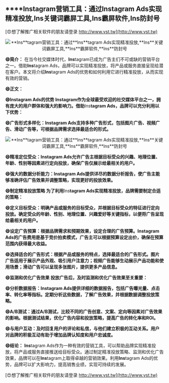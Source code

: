 ## ****Ins**tagram营销工具：通过**Ins**tagram Ads实现精准投放,**Ins**关键词霸屏工具,**Ins**霸屏软件,**Ins**防封号**

[😍想了解推广相关软件的朋友请登录 http://www.vst.tw](http://www.vst.tw)

 <center><img src="https://vst.tw/MP4/tuiguang/png/0.png" alt="**Ins**tagram营销工具：通过**Ins**tagram Ads实现精准投放,**Ins**关键词霸屏工具,**Ins**霸屏软件,**Ins**防封号"></center>

**😄简介：**
在当今社交媒体时代，**Ins**tagram已成为广告主们不可或缺的营销平台之一。借助**Ins**tagram Ads，品牌可以实现精准投放，将产品或服务直接呈现给潜在客户。本文将介绍**Ins**tagram Ads的优势和如何利用它进行精准投放，从而实现有效的营销。

**😄正文：**

**😄**Ins**tagram Ads的优势 **Ins**tagram作为全球最受欢迎的社交媒体平台之一，拥有庞大的用户群体和强大的影响力。借助**Ins**tagram Ads，品牌可以充分利用以下优势：**

**😄广告形式多样化：**Ins**tagram Ads支持多种广告形式，包括图片广告、视频广告、滑动广告等，可根据品牌需求选择最适合的形式。**

 <center><img src="https://vst.tw/MP4/tuiguang/png/3.png" alt="**Ins**tagram营销工具：通过**Ins**tagram Ads实现精准投放,**Ins**关键词霸屏工具,**Ins**霸屏软件,**Ins**防封号"></center>

**😄精准定位受众：**Ins**tagram Ads允许广告主根据目标受众的兴趣、地理位置、年龄、性别等因素进行定向投放，确保广告仅展示给最相关的用户。**

**😄强大的数据分析能力：**Ins**tagram Ads提供详尽的数据分析报告，使广告主能够准确评估广告效果并调整策略，实现更好的投放效果。**

**😄制定精准投放策略 为了利用**Ins**tagram Ads实现精准投放，品牌需要制定合适的策略：**

**😄定义目标受众：明确产品或服务的目标受众，并根据目标受众的特征进行定向投放。确定受众的年龄、性别、地理位置、兴趣爱好等关键指标，以便将广告呈现给最相关的用户。**

**😄设定广告预算：根据品牌需求和预期效果，设定合理的广告预算。**Ins**tagram Ads的广告费用是基于竞价拍卖模式，广告主可以根据预算设定出价，确保在预算范围内获得最大收益。**

**😄选择适合的广告形式：根据产品或服务的特点，选择最适合的广告形式。图片广告适用于展示产品外观、吸引用户注意力；视频广告能够生动展示产品功能和使用场景；滑动广告可以呈现多张图片，提供更多产品信息。**

**😄监测和优化广告效果 投放广告后，及时监测和优化广告效果至关重要：**

**😄分析数据报告：**Ins**tagram Ads提供详细的数据报告，包括广告曝光量、点击率、转化率等指标。定期分析这些数据，了解广告效果，并根据数据调整投放策略。**

**😄A/B测试：通过A/B测试，比较不同的广告创意、文案、定向等因素对广告效果的影响。根据测试结果，优化广告内容和投放策略，提高广告的转化率和ROI。**

**😄与用户互动：及时回复用户的评论和私信，与他们建立积极的互动关系。用户对品牌的积极互动有助于增加品牌认知度和用户忠诚度。**

**😄结论：**
**Ins**tagram Ads作为一种有效的营销工具，可以帮助品牌实现精准投放，将产品或服务直接推送给目标受众。通过制定精准投放策略、监测和优化广告效果，品牌可以在**Ins**tagram上取得卓越的营销效果。利用**Ins**tagram Ads的优势，品牌可以扩大影响力，提高销售业绩，实现可持续的发展。

[😍想了解推广相关软件的朋友请登录 http://www.vst.tw](http://www.vst.tw)



